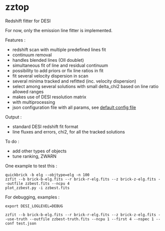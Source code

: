 # zztop

Redshift fitter for DESI

For now, only the emission line fitter is implemented.

Features :
* redshift scan with multiple predefined lines fit
* continuum removal
* handles blended lines (OII doublet)
* simultaneous fit of line and residual continuum
* possibility to add priors or fix line ratios in fit
* fit several velocity dispersion in scan
* several minima tracked and refitted (inc. velocity dispersion)
* select among several solutions with small delta_chi2 based on line ratio allowed ranges 
* makes use of DESI resolution matrix
* with multiprocessing
* json configuration file with all params, see [default config file](data/zztop.json)

Output :
* standard DESI redshift fit format
* line fluxes and errors, chi2, for all the tracked solutions

To do :
* add other types of objects
* tune ranking, ZWARN

One example to test this :

```
quickbrick -b elg --objtype=elg -n 100
zzfit --b brick-b-elg.fits --r brick-r-elg.fits --z brick-z-elg.fits --outfile zzbest.fits --ncpu 4
plot_zzbest.py -i zzbest.fits
```

For debugging, examples :
```
export DESI_LOGLEVEL=DEBUG

zzfit --b brick-b-elg.fits --r brick-r-elg.fits --z brick-z-elg.fits --use-truth --outfile zzbest-truth.fits --ncpu 1 --first 4 --nspec 1 --conf test.json 
```




